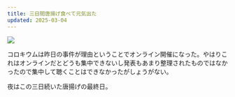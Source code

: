 ```yaml
---
title: 三日間唐揚げ食べて元気出た
updated: 2025-03-04
---
```

![](https://i.imgur.com/XT9lEtM.jpeg)

コロキウムは昨日の事件が理由ということでオンライン開催になった。やはりこれはオンラインだとどうも集中できないし発表もあまり整理されたものではなかったので集中して聴くことはできなかったがしょうがない。

夜はこの三日続いた唐揚げの最終日。